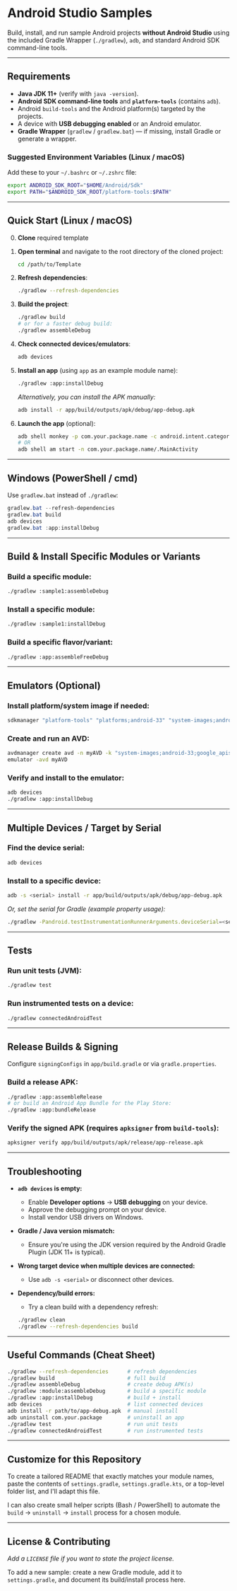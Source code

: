# Android Studio Samples

Build, install, and run sample Android projects **without Android Studio** using the included Gradle Wrapper (`./gradlew`), `adb`, and standard Android SDK command-line tools.

-----

## Requirements

  - **Java JDK 11+** (verify with `java -version`).
  - **Android SDK command-line tools** and **`platform-tools`** (contains `adb`).
  - Android `build-tools` and the Android platform(s) targeted by the projects.
  - A device with **USB debugging enabled** or an Android emulator.
  - **Gradle Wrapper** (`gradlew` / `gradlew.bat`) — if missing, install Gradle or generate a wrapper.

### Suggested Environment Variables (Linux / macOS)

Add these to your `~/.bashrc` or `~/.zshrc` file:

```bash
export ANDROID_SDK_ROOT="$HOME/Android/Sdk"
export PATH="$ANDROID_SDK_ROOT/platform-tools:$PATH"
```

-----

## Quick Start (Linux / macOS)
0.  **Clone** required template

1.  **Open terminal** and navigate to the root directory of the cloned project:

    ```bash
    cd /path/to/Template
    ```

2.  **Refresh dependencies**:

    ```bash
    ./gradlew --refresh-dependencies
    ```

3.  **Build the project**:

    ```bash
    ./gradlew build
    # or for a faster debug build:
    ./gradlew assembleDebug
    ```

4.  **Check connected devices/emulators**:

    ```bash
    adb devices
    ```

5.  **Install an app** (using `app` as an example module name):

    ```bash
    ./gradlew :app:installDebug
    ```

    *Alternatively, you can install the APK manually:*

    ```bash
    adb install -r app/build/outputs/apk/debug/app-debug.apk
    ```

6.  **Launch the app** (optional):

    ```bash
    adb shell monkey -p com.your.package.name -c android.intent.category.LAUNCHER 1
    # OR
    adb shell am start -n com.your.package.name/.MainActivity
    ```

-----

## Windows (PowerShell / cmd)

Use `gradlew.bat` instead of `./gradlew`:

```powershell
gradlew.bat --refresh-dependencies
gradlew.bat build
adb devices
gradlew.bat :app:installDebug
```

-----

## Build & Install Specific Modules or Variants

### Build a specific module:

```bash
./gradlew :sample1:assembleDebug
```

### Install a specific module:

```bash
./gradlew :sample1:installDebug
```

### Build a specific flavor/variant:

```bash
./gradlew :app:assembleFreeDebug
```

-----

## Emulators (Optional)

### Install platform/system image if needed:

```bash
sdkmanager "platform-tools" "platforms;android-33" "system-images;android-33;google_apis;x86_64"
```

### Create and run an AVD:

```bash
avdmanager create avd -n myAVD -k "system-images;android-33;google_apis;x86_64" --device "pixel"
emulator -avd myAVD
```

### Verify and install to the emulator:

```bash
adb devices
./gradlew :app:installDebug
```

-----

## Multiple Devices / Target by Serial

### Find the device serial:

```bash
adb devices
```

### Install to a specific device:

```bash
adb -s <serial> install -r app/build/outputs/apk/debug/app-debug.apk
```

*Or, set the serial for Gradle (example property usage):*

```bash
./gradlew -Pandroid.testInstrumentationRunnerArguments.deviceSerial=<serial> :app:installDebug
```

-----

## Tests

### Run unit tests (JVM):

```bash
./gradlew test
```

### Run instrumented tests on a device:

```bash
./gradlew connectedAndroidTest
```

-----

## Release Builds & Signing

Configure `signingConfigs` in `app/build.gradle` or via `gradle.properties`.

### Build a release APK:

```bash
./gradlew :app:assembleRelease
# or build an Android App Bundle for the Play Store:
./gradlew :app:bundleRelease
```

### Verify the signed APK (requires `apksigner` from `build-tools`):

```bash
apksigner verify app/build/outputs/apk/release/app-release.apk
```

-----

## Troubleshooting

  - **`adb devices` is empty:**

      - Enable **Developer options** → **USB debugging** on your device.
      - Approve the debugging prompt on your device.
      - Install vendor USB drivers on Windows.

  - **Gradle / Java version mismatch:**

      - Ensure you're using the JDK version required by the Android Gradle Plugin (JDK 11+ is typical).

  - **Wrong target device when multiple devices are connected:**

      - Use `adb -s <serial>` or disconnect other devices.

  - **Dependency/build errors:**

      - Try a clean build with a dependency refresh:

    <!-- end list -->

    ```bash
    ./gradlew clean
    ./gradlew --refresh-dependencies build
    ```

-----

## Useful Commands (Cheat Sheet)

```bash
./gradlew --refresh-dependencies      # refresh dependencies
./gradlew build                       # full build
./gradlew assembleDebug               # create debug APK(s)
./gradlew :module:assembleDebug       # build a specific module
./gradlew :app:installDebug           # build + install
adb devices                           # list connected devices
adb install -r path/to/app-debug.apk  # manual install
adb uninstall com.your.package        # uninstall an app
./gradlew test                        # run unit tests
./gradlew connectedAndroidTest        # run instrumented tests
```

-----

## Customize for this Repository

To create a tailored README that exactly matches your module names, paste the contents of `settings.gradle`, `settings.gradle.kts`, or a top-level folder list, and I'll adapt this file.

I can also create small helper scripts (Bash / PowerShell) to automate the `build` → `uninstall` → `install` process for a chosen module.

-----

## License & Contributing

*Add a `LICENSE` file if you want to state the project license.*

To add a new sample: create a new Gradle module, add it to `settings.gradle`, and document its build/install process here.
